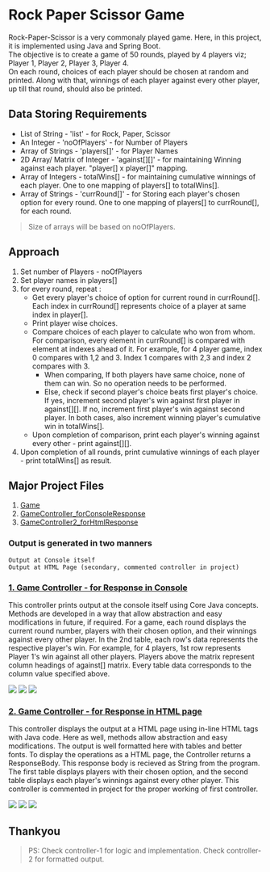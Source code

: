 # Rock Paper Scissor Game	

Rock-Paper-Scissor is a very commonaly played game. Here, in this project, it is implemented using Java and Spring Boot.	
The objective is to create a game of 50 rounds, played by 4 players viz; Player 1, Player 2, Player 3, Player 4.	
On each round, choices of each player should be chosen at random and printed. Along with that, winnings of each player against every other player,
up till that round, should also be printed.	

## Data Storing Requirements	

- List of String - 'list' - for Rock, Paper, Scissor	
-  An Integer - 'noOfPlayers' - for Number of Players	
- Array of Strings - 'players[]' - for Player Names	
- 2D Array/ Matrix of Integer - 'against[][]' - for maintaining Winning against each player. "player[] x player[]" mapping.
- Array of Integers - totalWins[] - for maintaining cumulative winnings of each player.	One to one mapping of players[] to totalWins[].
- Array of Strings - 'currRound[]' - for Storing each player's chosen option for every round. One to one mapping of players[] to currRound[],
for each round.
> Size of arrays will be based on noOfPlayers.	

## Approach	
1. Set number of Players - noOfPlayers	
2. Set player names	in players[]
3. for every round, repeat : 	
   - Get every player's choice of option for current round in currRound[]. Each index in currRound[] represents choice of a player at same index
   in player[].
   - Print player wise choices.	
   - Compare choices of each player to calculate who won from whom. For comparison, every element in currRound[] is compared with element at 
   indexes ahead of it. For example, for 4 player game, index 0 compares with 1,2 and 3. Index 1 compares with 2,3 and index 2 compares with 3.
	 - When comparing, If both players have same choice, none of them can win. So no operation needs to be performed.	
     - Else, check if second player's choice beats first player's choice. If yes, increment second player's win against first player in against[][].
	 If no, increment first player's win against second player. In both cases, also increment winning player's cumulative win in totalWins[].	
   - Upon completion of comparison, print each player's winning against every other - print against[][].	
4. Upon completion of all rounds, print cumulative winnings of each player - print totalWins[] as result.


## Major Project Files

1. [Game](/tree/master/src/main/java/com/example/demo/Game.java)
2. [GameController_forConsoleResponse](/src/main/java/com/example/demo/GameController_forConsoleResponse.java)
3. [GameController2_forHtmlResponse](/src/main/java/com/example/demo/GameController2_forHtmlResponse.java)



### Output is generated in two manners
```
Output at Console itself
Output at HTML Page (secondary, commented controller in project)
```


### [1. Game Controller - for Response in Console](/src/main/java/com/example/demo/GameController_forConsoleResponse.java)

This controller prints output at the console itself using Core Java concepts. Methods are developed in a way that allow abstraction and easy
modifications in future, if required. For a game, each round displays the current round number, players with their chosen option, and their winnings
against every other player. In the 2nd table, each row's data represents the respective player's win. For example, for 4 players, 1st row represents
Player 1's win against all other players. Players above the matrix represent column headings of against[] matrix. 
Every table data corresponds to the column value specified above.

![](/images/console-output1.png)
![](/images/console-output2.png)
![](/images/console-output3.png)


### [2. Game Controller - for Response in HTML page](/src/main/java/com/example/demo/GameController2_forHtmlResponse.java)

This controller displays the output at a HTML page using in-line HTML tags with Java code. Here as well, methods allow abstraction and easy
modifications. The output is well formatted here with tables and better fonts. To display the operations as a HTML page, the Controller returns
a ResponseBody. This response body is recieved as String from the program. The first table displays players with their chosen option, and the
second table displays each player's winnings against every other player. This controller is commented in project for the proper working of first controller.

![](/images/html-output1.png)
![](/images/html-output2.png)
![](/images/html-output3.png)


## Thankyou

> PS: Check controller-1 for logic and implementation. Check controller-2 for formatted output.
